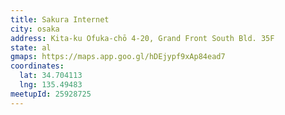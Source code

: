 ```yaml
---
title: Sakura Internet
city: osaka
address: Kita-ku Ofuka-chō 4-20, Grand Front South Bld. 35F
state: al
gmaps: https://maps.app.goo.gl/hDEjypf9xAp84ead7
coordinates:
  lat: 34.704113
  lng: 135.49483
meetupId: 25928725
---
```


